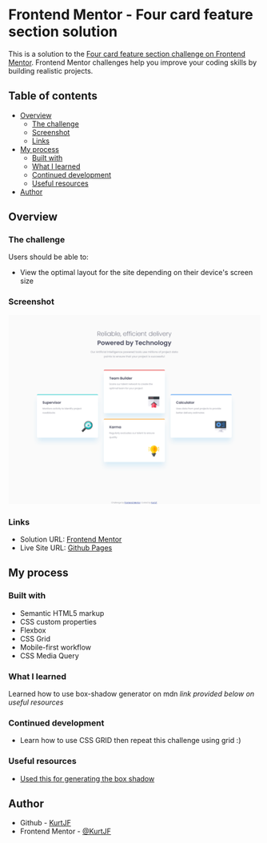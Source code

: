 # Frontend Mentor - Four card feature section solution

This is a solution to the [Four card feature section challenge on Frontend Mentor](https://www.frontendmentor.io/challenges/four-card-feature-section-weK1eFYK). Frontend Mentor challenges help you improve your coding skills by building realistic projects. 

## Table of contents

- [Overview](#overview)
  - [The challenge](#the-challenge)
  - [Screenshot](#screenshot)
  - [Links](#links)
- [My process](#my-process)
  - [Built with](#built-with)
  - [What I learned](#what-i-learned)
  - [Continued development](#continued-development)
  - [Useful resources](#useful-resources)
- [Author](#author)

## Overview

### The challenge

Users should be able to:

- View the optimal layout for the site depending on their device's screen size

### Screenshot

![](./screenshot.png)

### Links

- Solution URL: [Frontend Mentor](https://www.frontendmentor.io/solutions/responsive-four-card-feature-2e3J5eDoLl)
- Live Site URL: [Github Pages](https://kurtjf.github.io/frontend-mentor/4card-feature/)

## My process

### Built with

- Semantic HTML5 markup
- CSS custom properties
- Flexbox
- CSS Grid
- Mobile-first workflow
- CSS Media Query

### What I learned

Learned how to use box-shadow generator on mdn *link provided below on useful resources*

### Continued development

- Learn how to use CSS GRID then repeat this challenge using grid :)

### Useful resources

- [Used this for generating the box shadow](https://developer.mozilla.org/en-US/docs/Web/CSS/CSS_Backgrounds_and_Borders/Box-shadow_generator)

## Author

- Github - [KurtJF](https://github.com/KurtJF)
- Frontend Mentor - [@KurtJF](https://www.frontendmentor.io/profile/KurtJF)
